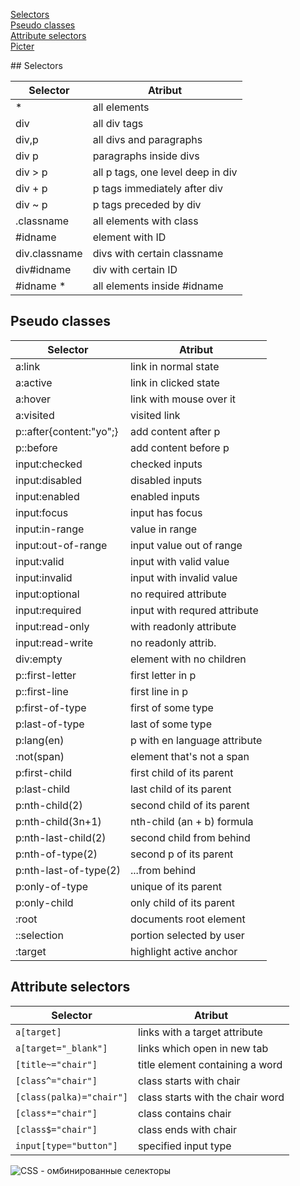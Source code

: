 [Selectors](T1)<br>
[Pseudo classes](T2)<br>
[Attribute selectors](T3)<br>
[Picter](T4)<br>

<a>
## Selectors
  
| Selector | Atribut |
|----------|---------|
|*         |all elements|
|div       |all div tags|
div,p      |all divs and paragraphs
div p      |paragraphs inside divs
div > p    |all p tags, one level deep in div
div + p    |p tags immediately after div
div ~ p    |p tags preceded by div
.classname |all elements with class
#idname    |element with ID
div.classname|divs with certain classname
div#idname |div with certain ID
#idname *  |all elements inside #idname

## Pseudo classes

| Selector            | Atribut
----------------------|---------------------
|a:link               |link in normal state|
a:active|link in clicked state
a:hover|link with mouse over it
a:visited|visited link
p::after{content:"yo";}|add content after p
p::before|add content before p
input:checked|checked inputs
input:disabled|disabled inputs
input:enabled|enabled inputs
input:focus|input has focus
input:in-range|value in range
input:out-of-range|input value out of range
input:valid |input with valid value
input:invalid |input with invalid value
input:optional   |no required attribute
input:required|  input with requred attribute
input:read-only |with readonly attribute
input:read-write |no readonly attrib.
div:empty |element with no children
p::first-letter |first letter in p
p::first-line |first line in p
p:first-of-type |first of some type
p:last-of-type |last of some type
p:lang(en) |p with en language attribute
:not(span) |element that's not a span
p:first-child |first child of its parent
p:last-child |last child of its parent
p:nth-child(2) |second child of its parent
p:nth-child(3n+1) |nth-child (an + b) formula
p:nth-last-child(2) |second child from behind
p:nth-of-type(2) |second p of its parent
p:nth-last-of-type(2) |...from behind
p:only-of-type |unique of its parent
p:only-child |only child of its parent
:root |documents root element
::selection|portion selected by user
:target|highlight active anchor

## Attribute selectors

| Selector            | Atribut
----------------------|---------------------
`a[target]` | links with a target attribute
`a[target="_blank"]`        |      links which open in new tab
`[title~="chair"]`|title element containing a word
`[class^="chair"]`|class starts with chair
`[class(palka)="chair"]`|class starts with the chair word
`[class*="chair"]`|class contains chair|
`[class$="chair"]`|class ends with chair|
`input[type="button"]`|specified input type|

![CSS - омбинированные селекторы](https://user-images.githubusercontent.com/84935915/179619144-0a66557c-f4a2-492f-a859-4ead65209053.png)
